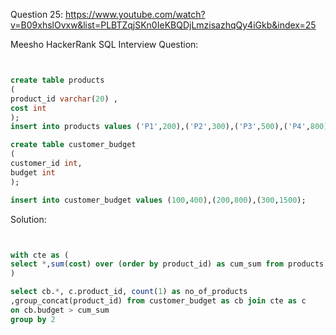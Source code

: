 Question 25:
https://www.youtube.com/watch?v=B09xhslOvxw&list=PLBTZqjSKn0IeKBQDjLmzisazhqQy4iGkb&index=25

Meesho HackerRank SQL Interview Question:

```sql


create table products
(
product_id varchar(20) ,
cost int
);
insert into products values ('P1',200),('P2',300),('P3',500),('P4',800);

create table customer_budget
(
customer_id int,
budget int
);

insert into customer_budget values (100,400),(200,800),(300,1500);


```

Solution:

```sql


with cte as (
select *,sum(cost) over (order by product_id) as cum_sum from products 
)

select cb.*, c.product_id, count(1) as no_of_products
,group_concat(product_id) from customer_budget as cb join cte as c 
on cb.budget > cum_sum
group by 2

```